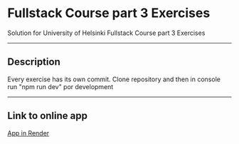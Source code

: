 # Fullstack Course part 3 Exercises
Solution for University of Helsinki Fullstack Course part 3 Exercises 
___
## Description
Every exercise has its own commit.
Clone repository and then in console run "npm run dev" por development
___
## Link to online app
[App in Render](https://fullstackpart3-sisk.onrender.com)

